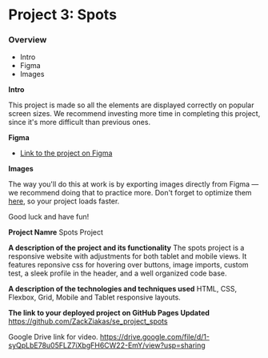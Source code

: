 # Project 3: Spots

### Overview

- Intro
- Figma
- Images

**Intro**

This project is made so all the elements are displayed correctly on popular screen sizes. We recommend investing more time in completing this project, since it's more difficult than previous ones.

**Figma**

- [Link to the project on Figma](https://www.figma.com/file/BBNm2bC3lj8QQMHlnqRsga/Sprint-3-Project-%E2%80%94-Spots?type=design&node-id=2%3A60&mode=design&t=afgNFybdorZO6cQo-1)

**Images**

The way you'll do this at work is by exporting images directly from Figma — we recommend doing that to practice more. Don't forget to optimize them [here](https://tinypng.com/), so your project loads faster.

Good luck and have fun!

**Project Namre**
Spots Project

**A description of the project and its functionality**
The spots project is a responsive website with adjustments for both tablet and mobile views. It features reponsive css for hovering over buttons, image imports, custom test, a sleek profile in the header, and a well organized code base.

**A description of the technologies and techniques used**
HTML, CSS, Flexbox, Grid, Mobile and Tablet responsive layouts.

**The link to your deployed project on GitHub Pages Updated**
https://github.com/ZackZiakas/se_project_spots

Google Drive link for video.
https://drive.google.com/file/d/1-syQpLbE78u05FLZ7iXbgFH6CW22-EmY/view?usp=sharing
